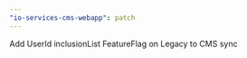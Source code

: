 ```yaml
---
"io-services-cms-webapp": patch
---
```


Add UserId inclusionList FeatureFlag on Legacy to CMS sync
